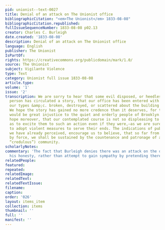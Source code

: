 ```yaml
---
pid: unionist--text-0027
title: Denial of an attack on The Unionist office
bibliographicCitation: "<em>The Unionist</em> 1833-08-08"
bibliographicCitation.republished: 
fullIssueSequenceNumber: 1833-08-08 p02.13
creator: Charles C. Burleigh
date.created: '1833-08-08'
description: Denial of an attack on The Unionist office
language: English
publisher: The Unionist
IsPartOf: 
rights: https://creativecommons.org/publicdomain/mark/1.0/
source: The Unionist
subject: Vigilante Violence
type: Text
category: Unionist full issue 1833-08-08
article.type: 
volume: '1'
issue: '2'
transcription: We are sorry to hear that some evil disposed, or heedlessly mischievous
  person has circulated a story, that our office has been entered with violence, and
  our types &amp;c. broken, destroyed, or scattered about the building and the streets.
  We hope the story has gained no more credence than it deserves, for to believe it,
  would be great injustice to the quiet and orderly people of Brooklyn. We would humbly
  hope moreover, that our contemplated course is not so displeasing to the people
  as to excite them to such an action even if they were,—as we are sure they are not—disposed
  to adopt violent measures to serve their ends. The indications of public favor which
  we have already perceived, encourage us to believe, that so far from being put down
  by force, we shall be sustained by the countenance and patronage of a candid (not
  “credulous”) community.
scholarlyNotes: 
commentary: 'The fact that Burleigh denies there was an attack on the office suggests
  his honesty, rather than attempt to gain sympathy by pretending there was an attack. '
relatedPeople: 
featured: 
repeated: 
relatedImage: 
relatedText: 
relatedTextIssue: 
filename: 
caption: 
order: '026'
layout: items_item
collection: items
thumbnail: ''
full: ''
manifest: ''
---
```

